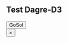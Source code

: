 ## Test Dagre-D3

<link rel="stylesheet" type="text/css" href="../leo/gosol_node_styles.css" />
<link rel="stylesheet" type="text/css" href="../leo/dagre.css" />

<input id="show_gosol" type="button" value="GoSol" onclick="switchDisplay('gosol_canvas');tryDraw();" />

<div id="gosol_canvas">
  <input id="hide_gosol" type="button" value="×" onclick="undoDisplay('gosol_canvas');" />
  <div>
    <div id="debugInfo"></div>
    <div id="output">
      <svg width="800" height="600">
        <g></g>
      </svg>
    </div>
  </div>
</div>

<script>
undoDisplay('gosol_canvas');
</script>

<script id="dot_code" type="text/graphviz">
digraph {
  rankdir=LR;
  a -> b;
}
</script>

<script type="text/javascript" src="../leo/d3.min.js"></script>
<script type="text/javascript" src="../leo/graphlib-dot.js"></script>
<script type="text/javascript" src="../leo/dagre-d3.min.js"></script>
<script type="text/javascript" src="../leo/dagre_utils.js"></script>
<script type="text/javascript" src="../leo/gosol_node_actions.js"></script>